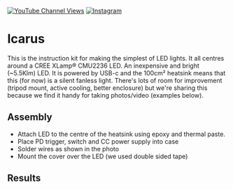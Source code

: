 [![YouTube Channel Views](https://img.shields.io/youtube/channel/views/UCz5BOU9J9pB_O0B8-rDjCWQ?style=flat&logo=youtube&logoColor=red&labelColor=white&color=ffed53)](https://www.youtube.com/channel/UCz5BOU9J9pB_O0B8-rDjCWQ) [![Instagram](https://img.shields.io/github/stars/veebch?style=flat&logo=github&logoColor=black&labelColor=white&color=ffed53)](https://www.instagram.com/v_e_e_b/)

# Icarus

This is the instruction kit for making the simplest of LED lights. It all centres around a CREE XLamp® CMU2236 LED. An inexpensive and bright (~5.5Klm) LED. It is powered by USB-c and the 100cm² heatsink means that this (for now) is a silent fanless light. There's lots of room for improvement (tripod mount, active cooling, better enclosure) but we're sharing this because we find it handy for taking photos/video (examples below).

## Assembly

- Attach LED to the centre of the heatsink using epoxy and thermal paste.
- Place PD trigger, switch and CC power supply into case
- Solder wires as shown in the photo
- Mount the cover over the LED (we used double sided tape)

## Results
